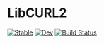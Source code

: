 # LibCURL2

[![Stable](https://img.shields.io/badge/docs-stable-blue.svg)](https://LexaLutyi.github.io/LibCURL2.jl/stable/)
[![Dev](https://img.shields.io/badge/docs-dev-blue.svg)](https://LexaLutyi.github.io/LibCURL2.jl/dev/)
[![Build Status](https://github.com/LexaLutyi/LibCURL2.jl/actions/workflows/CI.yml/badge.svg?branch=main)](https://github.com/LexaLutyi/LibCURL2.jl/actions/workflows/CI.yml?query=branch%3Amain)
